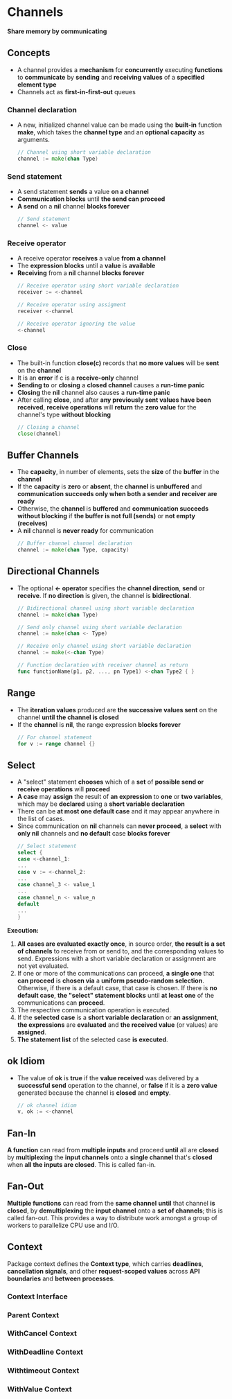 # Channels
**Share memory by communicating**
## Concepts
* A channel provides a **mechanism** for **concurrently** executing **functions** to **communicate** by **sending** and **receiving** **values** of a **specified element type**
* Channels act as **first-in-first-out** queues
### Channel declaration
* A new, initialized channel value can be made using the **built-in** function **make**, which takes the **channel type** and an **optional capacity** as arguments.
  ```go
  // Channel using short variable declaration
  channel := make(chan Type)
  ```
### Send statement
* A send statement **sends** a value **on a channel**
* **Communication blocks** until **the send can proceed** 
* **A send** on a **nil** channel **blocks forever**
  ```go
  // Send statement
  channel <- value
  ```
### Receive operator
* A receive operator **receives** a value **from a channel** 
* The **expression blocks** until a **value** is **available**
* **Receiving** from a **nil** channel **blocks forever**
  ```go
  // Receive operator using short variable declaration
  receiver := <-channel

  // Receive operator using assigment
  receiver <-channel

  // Receive operator ignoring the value
  <-channel
  ```
### Close
* The built-in function **close(c)** records that **no more values** will be **sent** on the **channel** 
* It is an **error** if c is a **receive-only** channel
* **Sending to** or **closing** a **closed channel** causes a **run-time panic**
* **Closing** the **nil** channel also causes a **run-time panic**
* After calling **close**, and after **any previously sent values have been received**, **receive operations** will **return** the **zero value** for the channel's type **without blocking**
  ```go
  // Closing a channel
  close(channel)
  ```
## Buffer Channels
* The **capacity**, in number of elements, sets the **size** of the **buffer** in the **channel**
* If the **capacity** is **zero** or **absent**, the **channel** is **unbuffered** and **communication succeeds only when both a sender and receiver are ready**
* Otherwise, the **channel** is **buffered** and **communication succeeds without blocking** if **the buffer is not full (sends)** or **not empty (receives)**
* A **nil** channel is **never ready** for communication
  ```go
  // Buffer channel channel declaration
  channel := make(chan Type, capacity)
  ```
## Directional Channels
* The optional **<- operator** specifies the **channel direction**, **send** or **receive**. If **no direction** is given, the channel is **bidirectional**. 
  ```go
  // Bidirectional channel using short variable declaration
  channel := make(chan Type)
  
  // Send only channel using short variable declaration
  channel := make(chan <- Type)
  
  // Receive only channel using short variable declaration
  channel := make(<-chan Type)
  
  // Function declaration with receiver channel as return
  func functionName(p1, p2, ..., pn Type1) <-chan Type2 { }
  ```
## Range
* The **iteration values** produced are **the successive values sent** on the channel **until the channel is closed**
* If the **channel** is **nil**, the range expression **blocks forever**
  ```go
  // For channel statement
  for v := range channel {}
  ```
## Select
* A "select" statement **chooses** which of a **set** of **possible send or receive operations** will **proceed**
* **A case** may **assign** the result of **an expression** to **one** or **two variables**, which may be **declared** using a **short variable declaration**
* There can be **at most one default case** and it may appear anywhere in the list of cases.
* Since communication on **nil** channels can **never proceed**, a **select** with **only nil** channels and **no default** case **blocks forever**
  ```go
  // Select statement
  select {
  case <-channel_1:
  ...
  case v := <-channel_2:
  ...
  case channel_3 <- value_1
  ...
  case channel_n <- value_n
  default
  ...
  }
  ```
**Execution:**
1. **All cases are evaluated exactly once**, in source order, **the result is a set of channels** to receive from or send to, and the corresponding values to send. Expressions with a short variable declaration or assignment are not yet evaluated.
2. If one or more of the communications can proceed, **a single one** that **can proceed** is **chosen via** a **uniform pseudo-random selection**. Otherwise, if there is a default case, that case is chosen. If there is **no default case**, **the "select" statement blocks** until **at least one** of the communications can **proceed**.
3. The respective communication operation is executed.
4. If the **selected case** is a **short variable declaration** or **an assignment**, **the expressions** are **evaluated** and **the received value** (or values) are **assigned**.
5. **The statement list** of the selected case **is executed**.
## ok Idiom
* The value of **ok** is **true** if the **value received** was delivered by a **successful send** operation to the channel, or **false** if it is a **zero value** generated because the channel is **closed** and **empty**.
  ```go
  // ok channel idiom
  v, ok := <-channel
  ```
## Fan-In
**A function** can read from **multiple inputs** and proceed **until** all are **closed** by **multiplexing** the **input channels** onto a **single channel** that's **closed** when **all the inputs are closed**. This is called fan-in.
## Fan-Out
**Multiple functions** can read from the **same channel** **until** that channel **is closed**, by **demultiplexing** the **input channel** onto a **set of channels**; this is called fan-out. This provides a way to distribute work amongst a group of workers to parallelize CPU use and I/O.
## Context
Package context defines the **Context type**, which carries **deadlines**, **cancellation signals**, and other **request-scoped values** across **API boundaries** and **between processes**.
### Context Interface
### Parent Context
### WithCancel Context
### WithDeadline Context
### Withtimeout Context
### WithValue Context


